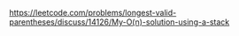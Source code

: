https://leetcode.com/problems/longest-valid-parentheses/discuss/14126/My-O(n)-solution-using-a-stack